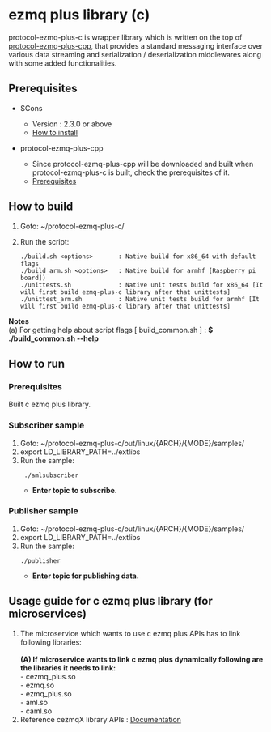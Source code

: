 # ezmq plus library (c)

protocol-ezmq-plus-c is wrapper library which is written on the top of [protocol-ezmq-plus-cpp](https://github.sec.samsung.net/RS7-EdgeComputing/protocol-ezmq-plus-cpp), that provides a standard messaging interface over various data streaming
and serialization / deserialization middlewares along with some added functionalities.</br>

## Prerequisites ##

- SCons
  - Version : 2.3.0 or above
  - [How to install](http://scons.org/doc/2.3.0/HTML/scons-user/c95.html)

- protocol-ezmq-plus-cpp
  - Since protocol-ezmq-plus-cpp will be downloaded and built when protocol-ezmq-plus-c is built, check the prerequisites of it.
  - [Prerequisites](https://github.sec.samsung.net/RS7-EdgeComputing/protocol-ezmq-plus-cpp)

## How to build ##
1. Goto: ~/protocol-ezmq-plus-c/
2. Run the script:

   ```
   ./build.sh <options>       : Native build for x86_64 with default flags
   ./build_arm.sh <options>   : Native build for armhf [Raspberry pi board])
   ./unittests.sh             : Native unit tests build for x86_64 [It will first build ezmq-plus-c library after that unittests]
   ./unittest_arm.sh          : Native unit tests build for armhf [It will first build ezmq-plus-c library after that unittests]
   ```

**Notes** </br>
(a) For getting help about script flags [ build_common.sh ] : **$ ./build_common.sh --help** </br>

## How to run ##

### Prerequisites ###
 Built c ezmq plus library.

### Subscriber sample ###
1. Goto: ~/protocol-ezmq-plus-c/out/linux/{ARCH}/{MODE}/samples/
2. export LD_LIBRARY_PATH=../extlibs
3. Run the sample:
    ```
     ./amlsubscriber
    ```
    - **Enter topic to subscribe.** </br>

### Publisher sample ###
1. Goto: ~/protocol-ezmq-plus-c/out/linux/{ARCH}/{MODE}/samples/
2. export LD_LIBRARY_PATH=../extlibs
3. Run the sample:
   ```
   ./publisher
   ```
    - **Enter topic for publishing data.** </br>

## Usage guide for c ezmq plus library (for microservices)

1. The microservice which wants to use c ezmq plus APIs has to link following libraries:</br></br>
   **(A) If microservice wants to link c ezmq plus dynamically following are the libraries it needs to link:**</br>
        - cezmq_plus.so</br>
        - ezmq.so</br>
        - ezmq_plus.so </br>
        - aml.so</br>
        - caml.so </br>
2. Reference cezmqX library APIs : [Documentation](docs/doxygen/docs/html/index.html)

